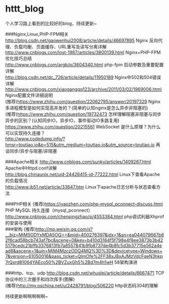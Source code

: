 # httt_blog

个人学习路上看到的比较好的blog，持续更新~


###Nginx,Linux,PHP-FPM相关
http://blog.csdn.net/gaowenhui2008/article/details/46697895 Nginx 反向代理、负载均衡、页面缓存、URL重写及读写分离详解<br/> 
http://www.cnblogs.com/lost-1987/articles/3800139.html Nginx+PHP-FPM优化技巧总结<br/> 
http://www.cnblogs.com/argb/p/3604340.html php-fpm 启动参数及重要配置详解<br/> 
http://blog.csdn.net/dc_726/article/details/11950189  Nginx中502和504错误详解<br/> 
http://www.cnblogs.com/xiaogangqq123/archive/2011/03/02/1969006.html Nginx配置文件详细说明<br/> 
(推荐)https://www.zhihu.com/question/22062795/answer/20197329  Nginx 多进程模型是如何实现高并发的？(简单的认知nginx是怎么异步非阻塞的)<br/>
(推荐)https://www.zhihu.com/question/19732473  怎样理解阻塞非阻塞与同步异步的区别？(认知同步IO，异步IO，事件驱动IO多路复用)<br/>
https://www.zhihu.com/question/20215561  WebSocket 是什么原理？为什么可以实现持久连接？<br/>
http://www.codedump.info/?hmsr=toutiao.io&p=515&utm_medium=toutiao.io&utm_source=toutiao.io  再谈同步/异步与阻塞/非阻塞 <br/>

###Apache相关
http://www.cnblogs.com/sunky/articles/1409267.html     Apache中Httpd.conf详解<br/> 
http://blog.chinaunix.net/uid-24426415-id-77222.html   Linux下查看Apache的负载情况 <br/> 
http://www.jb51.net/article/33647.htm     Linux下apache日志分析与状态查看方法<br/> 

###PHP相关
(推荐)https://iyaozhen.com/php-mysql_pconnect-discuss.html  PHP MySQL 持久连接（mysql_pconnect）<br/>
http://www.cnblogs.com/chenpingzhao/p/4553384.html   php调试利器Xhprof的安装与使用<br/>
###架构
(推荐)http://mp.weixin.qq.com/s?__biz=MjM5ODYxMDA5OQ==&mid=400276397&idx=1&sn=ea044079667b82f6cad58bcb743af7bc&scene=0&key=b410d3164f5f798e4f8ee3873b3b425179cedc21bffb3376813fb7a8557841b9fb8737de4b8fc5d3b37715e562a4ead8&ascene=1&uin=MjM4MzczODQ4MQ%3D%3D&devicetype=Windows+7&version=61050016&pass_ticket=QImOfe%2FF38xJ8xAJMzVdcFqeN3hkp7rQxrd81064YAEco50%2BVZuxGh5%2Bd7m4h1wH 58架构演进<br/>

###http、tcp、udp
http://blog.csdn.net/whuslei/article/details/6667471 TCP协议中的三次握手和四次挥手(图解)<br/>
(推荐)http://my.oschina.net/u/2428791/blog/506220  http状态码304的理解<br/> 




持续更新啊啊啊啊啊~
